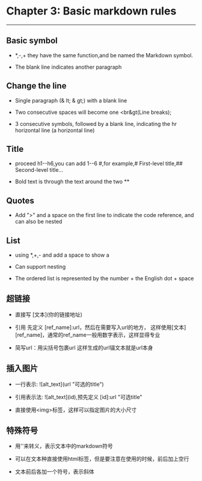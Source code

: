 # Chapter 3: Basic markdown rules

---


## Basic symbol

* \*,-,+ they have the same function,and be named the Markdown symbol.

* The blank line indicates another paragraph


## Change the line
* Single paragraph (& lt;  & gt;) with a blank line

* Two consecutive spaces will become one &lt;br&gt(Line breaks);

* 3 consecutive symbols, followed by a blank line, indicating the hr horizontal line (a horizontal line)

## Title
* proceed h1--h6,you can add 1--6 #,for example,# First-level title,## Second-level title...

* Bold text is through the text around the two **

## Quotes
* Add ">" and a space on the first line to indicate the code reference, and can also be nested

## List
* using *,+,- and add a space to show a

* Can support nesting

* The ordered list is represented by the number + the English dot + space


## 超链接
* 直接写 \[文本](你的链接地址)

* 引用 先定义 [ref_name]:url，然后在需要写入url的地方， 这样使用[文本][ref_name]，通常的ref_name一般用数字表示，这样显得专业

* 简写url：用尖括号包裹url 这样生成的url锚文本就是url本身

## 插入图片
* 一行表示: !\[alt_text](url "可选的title")

* 引用表示法: !\[alt_text](id),预先定义 [id]:url "可选title"

* 直接使用&lt;img&gt;标签，这样可以指定图片的大小尺寸

## 特殊符号
* 用'\'来转义，表示文本中的markdown符号

* 可以在文本种直接使用html标签，但是要注意在使用的时候，前后加上空行

* 文本前后各加一个符号，表示斜体



